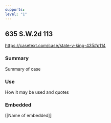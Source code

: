```yaml
---
supports: 
level: "1"
---
```

## 635 S.W.2d 113

https://casetext.com/case/state-v-king-435#p114

### Summary

Summary of case

### Use

How it may be used and quotes

### Embedded

[[Name of embedded]]